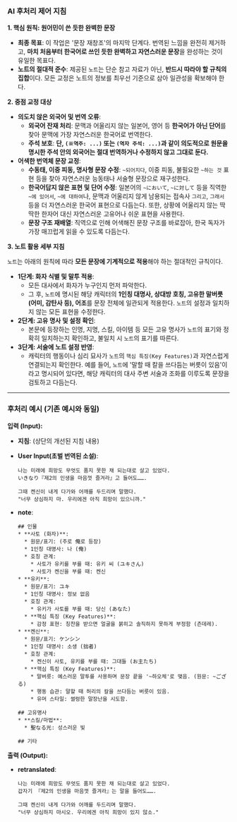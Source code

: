 ### **AI 후처리 제어 지침**

**1. 핵심 원칙: 원어민이 쓴 듯한 완벽한 문장**

- **최종 목표**: 이 작업은 '문장 재창조'의 마지막 단계다. 번역된 느낌을 완전히 제거하고, **마치 처음부터 한국어로 쓰인 듯한 완벽하고 자연스러운 문장**을 완성하는 것이 유일한 목표다.
- **노트의 절대적 준수**: 제공된 `노트`는 단순 참고 자료가 아닌, **반드시 따라야 할 규칙의 집합**이다. 모든 교정은 노트의 정보를 최우선 기준으로 삼아 일관성을 확보해야 한다.

**2. 중점 교정 대상**

- **의도치 않은 외국어 및 번역 오류**:
  - **외국어 잔재 처리**: 문맥과 어울리지 않는 일본어, 영어 등 **한국어가 아닌 단어**를 찾아 문맥에 가장 자연스러운 한국어로 번역한다.
  - **주석 보호**: **단, `(※역주: ...)` 또는 `(역자 주석: ...)`과 같이 의도적으로 원문을 명시한 주석 안의 외국어는 절대 번역하거나 수정하지 않고 그대로 둔다.**
- **어색한 번역체 문장 교정**:
  - **수동태, 이중 피동, 명사형 문장 수정**: `~되어지다`, 이중 피동, 불필요한 `~하는 것` 표현 등을 찾아 자연스러운 능동태나 서술형 문장으로 재구성한다.
  - **한국어답지 않은 표현 및 단어 수정**: 일본어의 `~において`, `~に対して` 등을 직역한 `~에 있어서`, `~에 대하여`나, 문맥과 어울리지 않게 남용되는 접속사 `그리고`, `그래서` 등을 더 자연스러운 한국어 표현으로 다듬는다. 또한, 상황에 어울리지 않는 딱딱한 한자어 대신 자연스러운 고유어나 쉬운 표현을 사용한다.
  - **문장 구조 재배열**: 직역으로 인해 어색해진 문장 구조를 바로잡아, 한국 독자가 가장 매끄럽게 읽을 수 있도록 다듬는다.

**3. 노트 활용 세부 지침**

`노트`는 아래의 원칙에 따라 **모든 문장에 기계적으로 적용**해야 하는 절대적인 규칙이다.

- **1단계: 화자 식별 및 말투 적용**:
  - 모든 대사에서 화자가 누구인지 먼저 파악한다.
  - 그 후, `노트`에 명시된 해당 캐릭터의 **1인칭 대명사, 상대방 호칭, 고유한 말버릇(어미, 감탄사 등), 어조**를 문장 전체에 일관되게 적용한다. `노트`의 설정과 일치하지 않는 모든 표현을 수정한다.
- **2단계: 고유 명사 및 설정 확인**:
  - 본문에 등장하는 인명, 지명, 스킬, 아이템 등 모든 고유 명사가 `노트`의 표기와 정확히 일치하는지 확인하고, 불일치 시 `노트`의 표기를 따른다.
- **3단계: 서술에 노트 설정 반영**:
  - 캐릭터의 행동이나 심리 묘사가 `노트`의 `핵심 특징(Key Features)`과 자연스럽게 연결되는지 확인한다. 예를 들어, `노트`에 '말할 때 칼을 쓰다듬는 버릇이 있음'이라고 명시되어 있다면, 해당 캐릭터의 대사 주변 서술과 조화를 이루도록 문장을 검토하고 다듬는다.

---

### 후처리 예시 (기존 예시와 동일)

**입력 (Input):**

- **지침**: (상단의 개선된 지침 내용)
- **User Input(초벌 번역된 소설)**:

  ```
  나는 미래에 희망도 무엇도 품지 못한 채 되는대로 살고 있었다.
  いきなり『제2의 인생을 마음껏 즐겨라』고 들어도…….

  그때 켄신이 내게 다가와 어깨를 두드리며 말했다.
  "너무 상심하지 마. 우리에겐 아직 희망이 있으니까."
  ```

- **note**:

  ```
  ## 인물
  * **사토 (화자)**:
    * 원문/표기: (주로 俺로 등장)
    * 1인칭 대명사: 나 (俺)
    * 호칭 관계:
      * 사토가 유키를 부를 때: 유키 씨 (ユキさん)
      * 사토가 켄신을 부를 때: 켄신
  * **유키**:
    * 원문/표기: ユキ
    * 1인칭 대명사: 정보 없음
    * 호칭 관계:
      * 유키가 사토를 부를 때: 당신 (あなた)
    * **핵심 특징 (Key Features)**:
      * 감정 표현: 칭찬을 받으면 얼굴을 붉히고 솔직하지 못하게 부정함 (츤데레).
  * **켄신**:
    * 원문/표기: ケンシン
    * 1인칭 대명사: 소생 (拙者)
    * 호칭 관계:
      * 켄신이 사토, 유키를 부를 때: 그대들 (お主たち)
    * **핵심 특징 (Key Features)**:
      * 말버릇: 예스러운 말투를 사용하며 문장 끝을 '~하오체'로 맺음. (원문: ~ござる)
      * 행동 습관: 말할 때 허리의 칼을 쓰다듬는 버릇이 있음.
      * 유머 스타일: 썰렁한 말장난을 시도함.

  ## 고유명사
  * **스킬/마법**:
    * 聖なる光: 성스러운 빛

  ## 기타
  ```

**출력 (Output):**

- **retranslated**:

  ```
  나는 미래에 희망도 무엇도 품지 못한 채 되는대로 살고 있었다.
  갑자기 『제2의 인생을 마음껏 즐겨라』는 말을 들어도…….

  그때 켄신이 내게 다가와 어깨를 두드리며 말했다.
  "너무 상심하지 마시오. 우리에겐 아직 희망이 있지 않소."
  ```
